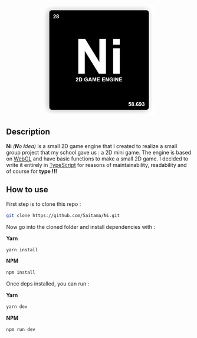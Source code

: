 <p align="center">
  <img width="300" src="./img/Ni_Logo.png">
</p>

## Description
**Ni** *(**N**o **i**dea)* is a small 2D game engine that I created to realize a small group project that my school gave us : a 2D mini game. The engine is based on [WebGL](https://developer.mozilla.org/fr/docs/Web/API/WebGL_API) and have basic functions to make a small 2D game. I decided to write it entirely in [TypeScript](https://www.typescriptlang.org/) for reasons of maintainability, readability and of course for **type !!!**

## How to use
First step is to clone this repo :

```bash
git clone https://github.com/5aitama/Ni.git
```
Now go into the cloned folder and install dependencies with :

**Yarn**
```bash
yarn install
```

**NPM**
```bash
npm install
```

Once deps installed, you can run :

**Yarn**
```bash
yarn dev
```

**NPM**
```bash
npm run dev
```